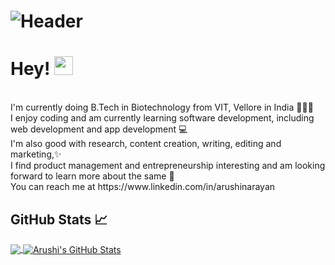 # ![Header](https://user-images.githubusercontent.com/67413254/120096759-e2b22b00-c14a-11eb-98c5-790ad12dfe64.png)

# Hey! <img src="https://raw.githubusercontent.com/MartinHeinz/MartinHeinz/master/wave.gif" width="30px">
<br>
I'm currently doing B.Tech in Biotechnology from VIT, Vellore in India 👩🏽‍🎓
<br>
I enjoy coding and am currently learning software development, including web development and app development 💻
<br>
I'm also good with research, content creation, writing, editing and marketing,✨
<br>
I find product management and entrepreneurship interesting and am looking forward to learn more about the same 🔭 
<br>
You can reach me at https://www.linkedin.com/in/arushinarayan


## GitHub Stats &#x1f4c8; 
<a href="https://github.com/arushinarayan/arushinarayan">
  <img align="center" src="https://github-readme-stats.vercel.app/api/top-langs/?username=arushinarayan&hide=java,html,tex&title_color=3A424B&text_color=3A424B&icon_color=F8B8A5&bg_color=D8E6DF&langs_count=3" />
</a>
<a href="https://github.com/arushinarayan/arushinarayan">
  <img align="center" src="https://github-readme-stats.vercel.app/api?username=arushinarayan&show_icons=true&line_height=27&count_private=true&title_color=3A424B&text_color=3A424B&icon_color=F8B8A5&bg_color=D8E6DF" alt="Arushi's GitHub Stats" />
</a>

<!--
**arushinarayan/arushinarayan** is a ✨ _special_ ✨ repository because its `README.md` (this file) appears on your GitHub profile.
-->
